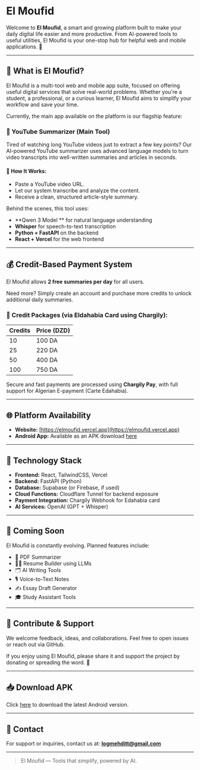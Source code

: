 # El Moufid

Welcome to **El Moufid**, a smart and growing platform built to make your daily digital life easier and more productive. From AI-powered tools to useful utilities, El Moufid is your one-stop hub for helpful web and mobile applications. 🎯

---

## 📱 What is El Moufid?

El Moufid is a multi-tool web and mobile app suite, focused on offering useful digital services that solve real-world problems. Whether you're a student, a professional, or a curious learner, El Moufid aims to simplify your workflow and save your time.

Currently, the main app available on the platform is our flagship feature:

### 🎥 YouTube Summarizer (Main Tool)

Tired of watching long YouTube videos just to extract a few key points? Our AI-powered YouTube summarizer uses advanced language models to turn video transcripts into well-written summaries and articles in seconds.

#### 🧠 How It Works:

* Paste a YouTube video URL.
* Let our system transcribe and analyze the content.
* Receive a clean, structured article-style summary.

Behind the scenes, this tool uses:

* \*\*Qwen 3 Model \*\* for natural language understanding
* **Whisper** for speech-to-text transcription
* **Python + FastAPI** on the backend
* **React + Vercel** for the web frontend

---

## 💰 Credit-Based Payment System

El Moufid allows **2 free summaries per day** for all users.

Need more? Simply create an account and purchase more credits to unlock additional daily summaries.

### 🔐 Credit Packages (via **Eldahabia Card** using Chargily):

| Credits | Price (DZD) |
| ------- | ----------- |
| 10      | 100 DA      |
| 25      | 220 DA      |
| 50      | 400 DA      |
| 100     | 750 DA      |

Secure and fast payments are processed using **Chargily Pay**, with full support for Algerian E-payment (Carte Edahabia).

---

## 🌐 Platform Availability

* **Website:** [https://elmoufid.vercel.app](https://elmoufid.vercel.app)
* **Android App:** Available as an APK download [here](#)

---

## 🔧 Technology Stack

* **Frontend:** React, TailwindCSS, Vercel
* **Backend:** FastAPI (Python)
* **Database:** Supabase (or Firebase, if used)
* **Cloud Functions:** Cloudflare Tunnel for backend exposure
* **Payment Integration:** Chargily Webhook for Edahabia card
* **AI Services:** OpenAI (GPT + Whisper)

---

## 🧩 Coming Soon

El Moufid is constantly evolving. Planned features include:

* 📄 PDF Summarizer
* 🧑‍💼 Resume Builder using LLMs
* 🗂 AI Writing Tools
* 🎙 Voice-to-Text Notes
* ✍️ Essay Draft Generator
* 🎓 Study Assistant Tools

---

## 🤝 Contribute & Support

We welcome feedback, ideas, and collaborations. Feel free to open issues or reach out via GitHub.

If you enjoy using El Moufid, please share it and support the project by donating or spreading the word. 💙

---

## 📥 Download APK

Click [here](#) to download the latest Android version.

---

## 📧 Contact

For support or inquiries, contact us at: **[logmehditt@gmail.com](mailto:logmehditt@gmail.com)**

---

> El Moufid — Tools that simplify, powered by AI.
